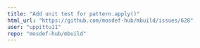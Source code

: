 ```yaml
---
title: "Add unit test for pattern.apply()"
html_url: "https://github.com/mosdef-hub/mbuild/issues/628"
user: "uppittu11"
repo: "mosdef-hub/mbuild"
---
```


